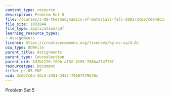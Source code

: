 ```yaml
---
content_type: resource
description: Problem Set 5
file: /courses/3-00-thermodynamics-of-materials-fall-2002/3c6e7c0a4dc534513437746074796f6c_ps_05.PDF
file_size: 1002844
file_type: application/pdf
learning_resource_types:
- Assignments
license: https://creativecommons.org/licenses/by-nc-sa/4.0/
ocw_type: OCWFile
parent_title: Assignments
parent_type: CourseSection
parent_uid: 5d7b1220-f09b-af92-4155-788ba214726f
resourcetype: Document
title: ps_05.PDF
uid: 3c6e7c0a-4dc5-3451-3437-746074796f6c
---
```

Problem Set 5